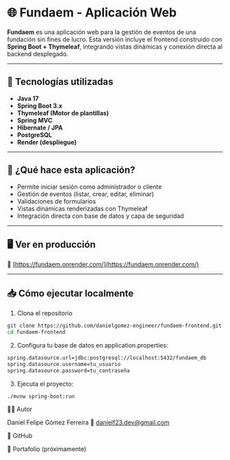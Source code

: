 # 🌐 Fundaem - Aplicación Web

**Fundaem** es una aplicación web para la gestión de eventos de una fundación sin fines de lucro. Esta versión incluye el frontend construido con **Spring Boot + Thymeleaf**, integrando vistas dinámicas y conexión directa al backend desplegado.

---

## 🧩 Tecnologías utilizadas

- **Java 17**
- **Spring Boot 3.x**
- **Thymeleaf (Motor de plantillas)**
- **Spring MVC**
- **Hibernate / JPA**
- **PostgreSQL**
- **Render (despliegue)**

---

## 🚀 ¿Qué hace esta aplicación?

- Permite iniciar sesión como administrador o cliente
- Gestión de eventos (listar, crear, editar, eliminar)
- Validaciones de formularios
- Vistas dinámicas renderizadas con Thymeleaf
- Integración directa con base de datos y capa de seguridad

---

## 🖥️ Ver en producción

🔗 [https://fundaem.onrender.com/](https://fundaem.onrender.com/)

---

## 📥 Cómo ejecutar localmente

1. Clona el repositorio

```bash
git clone https://github.com/danielgomez-engineer/fundaem-frontend.git
cd fundaem-frontend
```

2. Configura tu base de datos en application.properties:

```bash
spring.datasource.url=jdbc:postgresql://localhost:5432/fundaem_db
spring.datasource.username=tu_usuario
spring.datasource.password=tu_contraseña
```

3. Ejecuta el proyecto:

```bash
./mvnw spring-boot:run
```

👨‍💻 Autor

Daniel Felipe Gómez Ferreira
📧 danielf23.dev@gmail.com

🔗 GitHub

🔗 Portafolio (próximamente)

